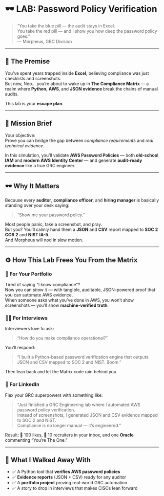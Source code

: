 # 🕶️ LAB: Password Policy Verification 

> “You take the blue pill — the audit stays in Excel.  
> You take the red pill — and I show you how deep the password policy goes.”  
> — Morpheus, GRC Division

---

## 🧠 The Premise

You’ve spent years trapped inside **Excel**, believing compliance was just checklists and screenshots.  
But now, Neo… you’re about to wake up in **The Compliance Matrix** — a realm where **Python**, **AWS**, and **JSON evidence** break the chains of manual audits.

This lab is your **escape plan**.

---

## 💾 Mission Brief

Your objective:  
Prove you can bridge the gap between *compliance requirements* and *real technical evidence*.  

In this simulation, you’ll validate **AWS Password Policies** — both **old-school IAM** and **modern AWS Identity Center** — and generate **audit-ready evidence** like a true GRC engineer.

---

## 🕶️ Why It Matters

Because every **auditor**, **compliance officer**, and **hiring manager** is basically standing over your desk saying:

> “Show me your password policy.”

Most people panic, take a screenshot, and pray.  
But you? You’ll calmly hand them a **JSON** and **CSV** report mapped to **SOC 2 CC6.2** and **NIST IA-5**.  
And Morpheus will nod in slow motion.

---

## ⚙️ How This Lab Frees You From the Matrix

### 🧱 For Your Portfolio
Tired of saying “I know compliance”?  
Now you can *show* it — with tangible, auditable, JSON-powered proof that you can automate AWS evidence.  
When someone asks what you’ve done in AWS, you won’t show screenshots — you’ll show **machine-verified truth**.

### 🧑‍💼 For Interviews
Interviewers love to ask:  
> “How do you make compliance operational?”

You’ll respond:
> “I built a Python-based password verification engine that outputs JSON and CSV mapped to SOC 2 and NIST. Boom.”

Then lean back and let the Matrix code rain behind you.

### 💼 For LinkedIn
Flex your GRC superpowers with something like:

> “Just finished a GRC Engineering lab where I automated AWS password policy verification.  
> Instead of screenshots, I generated JSON and CSV evidence mapped to SOC 2 and NIST.  
> Compliance is no longer manual — it’s engineered.”

Result: 🚀 100 likes, 🧠 10 recruiters in your inbox, and one **Oracle** commenting “You’re The One.”

---

## 🧩 What I Walked Away With

- ✅ A Python tool that **verifies AWS password policies**
- ✅ **Evidence reports** (JSON + CSV) ready for any auditor
- ✅ A **portfolio project** proving real-world GRC automation
- ✅ A story to drop in interviews that makes CISOs lean forward

